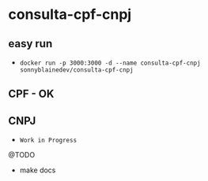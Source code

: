 # consulta-cpf-cnpj

## easy run
- `docker run -p 3000:3000 -d --name consulta-cpf-cnpj sonnyblainedev/consulta-cpf-cnpj`

## CPF - OK
## CNPJ 
- `Work in Progress`

@TODO
 - make docs
